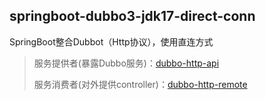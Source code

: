 ## springboot-dubbo3-jdk17-direct-conn
SpringBoot整合Dubbot（Http协议），使用直连方式
> 服务提供者(暴露Dubbo服务)：[dubbo-http-api](dubbo-http-api)
> 
> 服务消费者(对外提供controller)：[dubbo-http-remote](dubbo-http-remote)